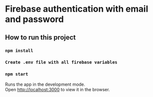 # Firebase authentication with email and password

## How to run this project

### `npm install`
### `Create .env file with all firebase variables`
### `npm start`

Runs the app in the development mode.\
Open [http://localhost:3000](http://localhost:3000) to view it in the browser.
